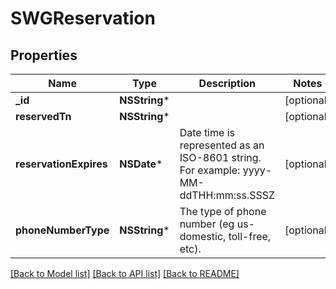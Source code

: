 # SWGReservation

## Properties
Name | Type | Description | Notes
------------ | ------------- | ------------- | -------------
**_id** | **NSString*** |  | [optional] 
**reservedTn** | **NSString*** |  | [optional] 
**reservationExpires** | **NSDate*** | Date time is represented as an ISO-8601 string. For example: yyyy-MM-ddTHH:mm:ss.SSSZ | [optional] 
**phoneNumberType** | **NSString*** | The type of phone number (eg us-domestic, toll-free, etc). | [optional] 

[[Back to Model list]](../README.md#documentation-for-models) [[Back to API list]](../README.md#documentation-for-api-endpoints) [[Back to README]](../README.md)



